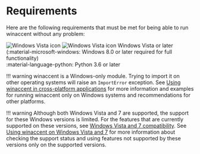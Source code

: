 # Requirements
Here are the following requirements that must be met for being able to run winaccent without any problem:

![Windows Vista icon](https://api.iconify.design/grommet-icons/windows-legacy.svg?color=%23121212#only-light) ![Windows Vista icon](https://api.iconify.design/grommet-icons/windows-legacy.svg?color=%23BBBBBB#only-dark) Windows Vista or later (:material-microsoft-windows: Windows 8.0 or later required for full functionality)
<br>
:material-language-python: Python 3.6 or later

!!! warning
	winaccent is a Windows-only module. Trying to import it on other operating systems will raise an `ImportError` exception. See [Using winaccent in cross-platform applications](../getting-started/examples.md#using-winaccent-in-cross-platform-applications) for more information and examples for running winaccent only on Windows systems and recommendations for other platforms.

!!! warning 
	Although both Windows Vista and 7 are supported, the support for these Windows versions is limited. For the features that are currently supported on these versions, see [Windows Vista and 7 compatibility](../other-features/windows_vista_and_7_compatibility.md). See [Using winaccent on Windows Vista and 7](../getting-started/examples.md#using-winaccent-on-windows-vista-and-7) for more information about checking the support status and using features not supported by these versions only on the supported versions.